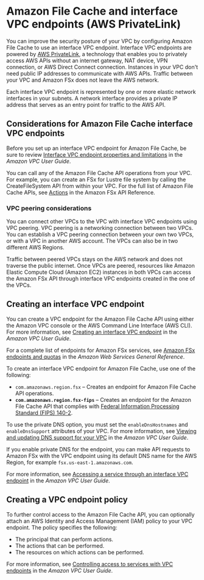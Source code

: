 # Amazon File Cache and interface VPC endpoints \(AWS PrivateLink\)<a name="vpc-endpoints"></a>

You can improve the security posture of your VPC by configuring Amazon File Cache to use an interface VPC endpoint\. Interface VPC endpoints are powered by [AWS PrivateLink](http://aws.amazon.com/privatelink), a technology that enables you to privately access AWS APIs without an internet gateway, NAT device, VPN connection, or AWS Direct Connect connection\. Instances in your VPC don't need public IP addresses to communicate with AWS APIs\. Traffic between your VPC and Amazon FSx does not leave the AWS network\.

Each interface VPC endpoint is represented by one or more elastic network interfaces in your subnets\. A network interface provides a private IP address that serves as an entry point for traffic to the AWS API\.



## Considerations for Amazon File Cache interface VPC endpoints<a name="privatelink-considerations"></a>

Before you set up an interface VPC endpoint for Amazon File Cache, be sure to review [ Interface VPC endpoint properties and limitations](https://docs.aws.amazon.com/vpc/latest/privatelink/vpce-interface.html#vpce-interface-limitations) in the *Amazon VPC User Guide*\.

You can call any of the Amazon File Cache API operations from your VPC\. For example, you can create an FSx for Lustre file system by calling the CreateFileSystem API from within your VPC\. For the full list of Amazon File Cache APIs, see [Actions](https://docs.aws.amazon.com/fsx/latest/APIReference/API_Operations.html) in the Amazon FSx API Reference\.

### VPC peering considerations<a name="privatelink-vpc-peering"></a>

You can connect other VPCs to the VPC with interface VPC endpoints using VPC peering\. VPC peering is a networking connection between two VPCs\. You can establish a VPC peering connection between your own two VPCs, or with a VPC in another AWS account\. The VPCs can also be in two different AWS Regions\.

Traffic between peered VPCs stays on the AWS network and does not traverse the public internet\. Once VPCs are peered, resources like Amazon Elastic Compute Cloud \(Amazon EC2\) instances in both VPCs can access the Amazon FSx API through interface VPC endpoints created in the one of the VPCs\.

## Creating an interface VPC endpoint<a name="create-vpce"></a>

You can create a VPC endpoint for the Amazon File Cache API using either the Amazon VPC console or the AWS Command Line Interface \(AWS CLI\)\. For more information, see [ Creating an interface VPC endpoint](https://docs.aws.amazon.com/vpc/latest/userguide/vpce-interface.html#create-interface-endpoint) in the *Amazon VPC User Guide*\.

For a complete list of endpoints for Amazon FSx services, see [Amazon FSx endpoints and quotas](https://docs.aws.amazon.com/general/latest/gr/fsxn.html) in the *Amazon Web Services General Reference*\. 

To create an interface VPC endpoint for Amazon File Cache, use one of the following:
+ `com.amazonaws.region.fsx` – Creates an endpoint for Amazon File Cache API operations\.
+ **`com.amazonaws.region.fsx-fips`** – Creates an endpoint for the Amazon File Cache API that complies with [Federal Information Processing Standard \(FIPS\) 140\-2](http://aws.amazon.com/compliance/fips/)\.

To use the private DNS option, you must set the `enableDnsHostnames` and `enableDnsSupport` attributes of your VPC\. For more information, see [ Viewing and updating DNS support for your VPC](https://docs.aws.amazon.com/vpc/latest/userguide/vpc-dns.html#vpc-dns-updating) in the *Amazon VPC User Guide*\.

If you enable private DNS for the endpoint, you can make API requests to Amazon FSx with the VPC endpoint using its default DNS name for the AWS Region, for example `fsx.us-east-1.amazonaws.com`\. 

For more information, see [ Accessing a service through an interface VPC endpoint](https://docs.aws.amazon.com/vpc/latest/userguide/vpce-interface.html#access-service-though-endpoint) in the *Amazon VPC User Guide*\.

## Creating a VPC endpoint policy<a name="create-vpce-policy-fsx"></a>

To further control access to the Amazon File Cache API, you can optionally attach an AWS Identity and Access Management \(IAM\) policy to your VPC endpoint\. The policy specifies the following:
+ The principal that can perform actions\.
+ The actions that can be performed\.
+ The resources on which actions can be performed\. 

For more information, see [Controlling access to services with VPC endpoints](https://docs.aws.amazon.com/vpc/latest/userguide/vpc-endpoints-access.html) in the *Amazon VPC User Guide*\.